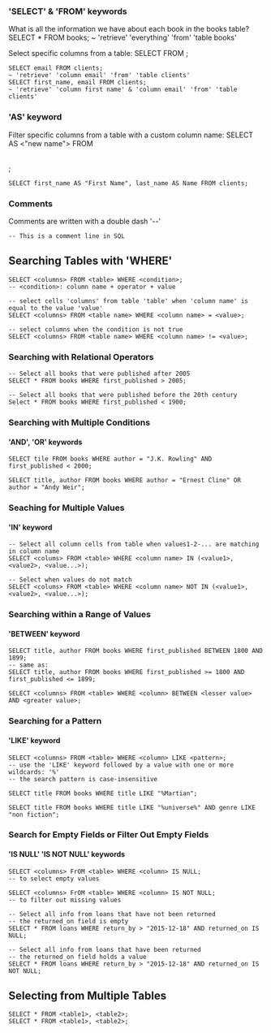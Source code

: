 
### 'SELECT' &amp; 'FROM' keywords
What is all the information we have about each book in the books table?
    SELECT * FROM books;
    ~ 'retrieve' 'everything' 'from' 'table books'

Select specific columns from a table:
    SELECT <column names> FROM <table name>;

    SELECT email FROM clients;
    ~ 'retrieve' 'column email' 'from' 'table clients'
    SELECT first_name, email FROM clients;
    ~ 'retrieve' 'column first name' & 'column email' 'from' 'table clients'

### 'AS' keyword
Filter specific columns from a table with a custom column name:
    SELECT <column name> AS <"new name"> FROM <table name>;

    SELECT first_name AS "First Name", last_name AS Name FROM clients;

### Comments
Comments are written with a double dash '--'

    -- This is a comment line in SQL

## Searching Tables with 'WHERE'

    SELECT <columns> FROM <table> WHERE <condition>;
    -- <condition>: column name + operator + value

    -- select cells 'columns' from table 'table' when 'column name' is equal to the value 'value'
    SELECT <columns> FROM <table name> WHERE <column name> = <value>;

    -- select columns when the condition is not true
    SELECT <columns> FROM <table name> WHERE <column name> != <value>;

### Searching with Relational Operators

    -- Select all books that were published after 2005
    SELECT * FROM books WHERE first_published > 2005;

    -- Select all books that were published before the 20th century
    Select * FROM books WHERE first_published < 1900;

### Searching with Multiple Conditions
#### 'AND', 'OR' keywords
    SELECT tile FROM books WHERE author = "J.K. Rowling" AND first_published < 2000;

    SELECT title, author FROM books WHERE author = "Ernest Cline" OR author = "Andy Weir";


### Seaching for Multiple Values
#### 'IN' keyword
    -- Select all column cells from table when values1-2-... are matching in column name
    SELECT <colums> FROM <table> WHERE <column name> IN (<value1>, <value2>, <value...>);

    -- Select when values do not match
    SELECT <colums> FROM <table> WHERE <column name> NOT IN (<value1>, <value2>, <value...>);

### Searching within a Range of Values
#### 'BETWEEN' keyword
    SELECT title, author FROM books WHERE first_published BETWEEN 1800 AND 1899;
    -- same as:
    SELECT title, author FROM books WHERE first_published >= 1800 AND first_published <= 1899;

    SELECT <columns> FROM <table> WHERE <column> BETWEEN <lesser value> AND <greater value>;

### Searching for a Pattern
#### 'LIKE' keyword
    SELECT <columns> FROM <table> WHERE <column> LIKE <pattern>;
    -- use the 'LIKE' keyword followed by a value with one or more wildcards: '%'
    -- the search pattern is case-insensitive

    SELECT title FROM books WHERE title LIKE "%Martian";

    SELECT title FROM books WHERE title LIKE "%universe%" AND genre LIKE "non fiction";

### Search for Empty Fields or Filter Out Empty Fields
#### 'IS NULL' 'IS NOT NULL' keywords
    SELECT <columns> FrOM <table> WHERE <column> IS NULL;
    -- to select empty values

    SELECT <columns> FrOM <table> WHERE <column> IS NOT NULL;
    -- to filter out missing values

    -- Select all info from loans that have not been returned
    -- the returned_on field is empty
    SELECT * FROM loans WHERE return_by > "2015-12-18" AND returned_on IS NULL;

    -- Select all info from loans that have been returned
    -- the returned_on field holds a value
    SELECT * FROM loans WHERE return_by > "2015-12-18" AND returned_on IS NOT NULL;

## Selecting from Multiple Tables

    SELECT * FROM <table1>, <table2>;
    SELECT * FROM <table1>, <table2>;

